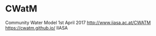 # CWatM
Community Water Model
1st April 2017
http://www.iiasa.ac.at/CWATM
https://cwatm.github.io/
IIASA 
